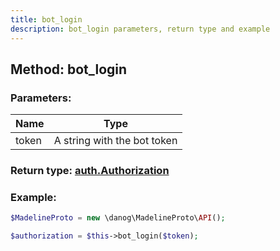 ```yaml
---
title: bot_login
description: bot_login parameters, return type and example
---
```

## Method: bot_login  


### Parameters:

| Name     |    Type       |
|----------|---------------|
|token| A string with the bot token|

### Return type: [auth.Authorization](API_docs/types/auth_Authorization.md)

### Example:


```php
$MadelineProto = new \danog\MadelineProto\API();

$authorization = $this->bot_login($token);
```
